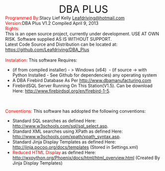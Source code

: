 <html>
<head>
  <meta content="text/html; charset=ISO-8859-1"
 http-equiv="content-type">
  <title></title>
</head>
<body>
<div style="text-align: center;"><font size="+3">DBA
PLUS</font><br>
</div>
<FONT COLOR="RED">Programmed By:</FONT>Stacy Lief Kelly <a href="">Leafdriving@hotmail.com</a><br>
<FONT COLOR="RED">Version:</FONT>DBA Plus V1.2 Compiled April 9, 2013<br>
<FONT COLOR="RED">Rights:</FONT><BR>
This is an open source project, currently under development. USE AT OWN
RISK. Software supplied AS IS WITHOUT SUPPORT.<br>
Latest Code Source and Distribution can be located at: <a
 href="">https://github.com/Leafdriving/DBA_Plus</a><br>
<br>
<FONT COLOR="RED">Instalation:</FONT>
This software Requires:<br>
<ul>
  <li>(if from&nbsp;compiled installer) - &gt; Windows
(x64) &nbsp;- (if
source -&gt; with Python Installed - See Github for dependencies)
any operating system</li>
  <li>A DBA Firebird Database As Per&nbsp;<a
 href="">http://www.dbamanufacturing.com</a></li>
  <li>FirebirdSQL Server Running On This Station(V1.5). Can be
download Here: <a href="">http://www.firebirdsql.org/en/firebird-1-5</a>.
  </li>
</ul>
<Br><Br>
<FONT COLOR="RED">Conventions:</FONT>
This software has addopted the following conventions:<br>
<ul>
  <li>Standard SQL searches as defined Here:  <a
 href="">http://www.w3schools.com/sql/sql_select.asp</a>.</li>
  <li>Standard XML searches using XPath as defined Here: <a
 href="">http://www.w3schools.com/xpath/xpath_syntax.asp</a>.</li>
  <li>Standard Jinja Display Templates as defined Here: <a
 href="">http://jinja.pocoo.org/docs/templates</a>
(Stored in Settings.xml)</li>
  <li><FONT COLOR="RED">Reduced HTML Display</FONT>
as defined Here: <a
 href="">http://wxpython.org/Phoenix/docs/html/html_overview.html</a>
(Created By Jinja Display Templates)</li>
</ul>
</body></html>
